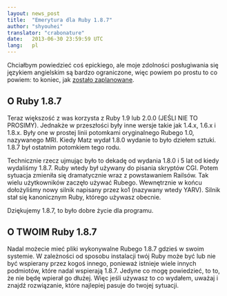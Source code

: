 ```yaml
---
layout: news_post
title:  "Emerytura dla Ruby 1.8.7"
author: "shyouhei"
translator: "crabonature"
date:   2013-06-30 23:59:59 UTC
lang:   pl
---
```


Chciałbym powiedzieć coś epickiego, ale moje zdolności posługiwania się
językiem angielskim są bardzo ograniczone, więc powiem po prostu to
co powiem: to koniec, jak [zostało zaplanowane][1].

[1]: http://www.ruby-lang.org/pl/news/2011/10/06/plans-for-1-8-7/

## O Ruby 1.8.7

Teraz większość z was korzysta z Ruby 1.9 lub 2.0.0 (JEŚLI NIE TO PROSIMY).
Jednakże w przeszłości były inne wersje takie jak 1.4.x, 1.6.x i 1.8.x.
Były one w prostej linii potomkami oryginalnego Rubego 1.0, nazywanego MRI.
Kiedy Matz wydał 1.8.0 wydanie to było dziełem sztuki.
1.8.7 był ostatnim potomkiem tego rodu.

Technicznie rzecz ujmując było to dekadę od wydania 1.8.0 i 5 lat od kiedy
wydaliśmy 1.8.7. Ruby wtedy był używany do pisania skryptów CGI.
Potem sytuacja zmieniła się dramatycznie wraz z powstawaniem Railsów.
Tak wielu użytkowników zaczęło używać Rubego. Wewnętrznie w końcu
dołożyliśmy nowy silnik napisany przez ko1 (nazywany wtedy YARV).
Silnik stał się kanonicznym Ruby, którego używasz obecnie.

Dziękujemy 1.8.7, to było dobre życie dla programu.

## O TWOIM Ruby 1.8.7

Nadal możecie mieć pliki wykonywalne Rubego 1.8.7 gdzieś w swoim systemie.
W zależności od sposobu instalacji twój Ruby może być lub nie być
wspierany przez kogoś innego, ponieważ istnieje wiele innych podmiotów,
które nadal wspierają 1.8.7. Jedyne co mogę powiedzieć, to to, że nie będę
wpierał go dłużej. Więc jeśli używasz to co wydałem, uważaj i znajdź
rozwiązanie, które najlepiej pasuje do twojej sytuacji.
